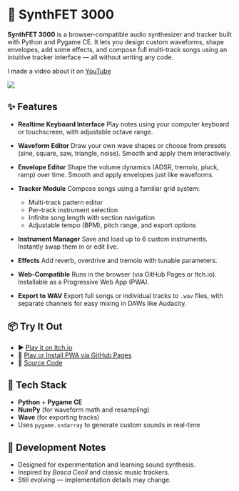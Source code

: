 # 🎹 SynthFET 3000

**SynthFET 3000** is a browser-compatible audio synthesizer and tracker built with Python and Pygame CE. It lets you design custom waveforms, shape envelopes, add some effects, and compose full multi-track songs using an intuitive tracker interface — all without writing any code.

I made a video about it on [YouTube](www.youtube.com/watch?v=gzugOKLWTTs)

![](https://i9.ytimg.com/vi_webp/gzugOKLWTTs/maxresdefault.webp?v=687cc85f&sqp=CMSX_8MG&rs=AOn4CLBr1ceLsdCvefxwEid6OFkbNuyXhQ)

## ✨ Features

* **Realtime Keyboard Interface**
  Play notes using your computer keyboard or touchscreen, with adjustable octave range.

* **Waveform Editor**
  Draw your own wave shapes or choose from presets (sine, square, saw, triangle, noise). Smooth and apply them interactively.

* **Envelope Editor**
  Shape the volume dynamics (ADSR, tremolo, pluck, ramp) over time. Smooth and apply envelopes just like waveforms.

* **Tracker Module**
  Compose songs using a familiar grid system:

  * Multi-track pattern editor
  * Per-track instrument selection
  * Infinite song length with section navigation
  * Adjustable tempo (BPM), pitch range, and export options

* **Instrument Manager**
  Save and load up to 6 custom instruments. Instantly swap them in or edit live.

* **Effects**
  Add reverb, overdrive and tremolo with tunable parameters.

* **Web-Compatible**
  Runs in the browser (via GitHub Pages or Itch.io). Installable as a Progressive Web App (PWA).

* **Export to WAV**
  Export full songs or individual tracks to `.wav` files, with separate channels for easy mixing in DAWs like Audacity.

## 📦 Try It Out

* ▶️ [Play it on Itch.io](https://finfetchannel.itch.io/synthfet-3000)
* 💾 [Play or Install PWA via GitHub Pages](https://finfetchannel.github.io/SynthFET3000/)
* 🧠 [Source Code](https://github.com/FinFetChannel/SynthFET3000)

## 🧰 Tech Stack

* **Python** + **Pygame CE**
* **NumPy** (for waveform math and resampling)
* **Wave** (for exporting tracks)
* Uses `pygame.sndarray` to generate custom sounds in real-time

## 🔧 Development Notes

* Designed for experimentation and learning sound synthesis.
* Inspired by *Bosca Ceoil* and classic music trackers.
* Still evolving — implementation details may change.
